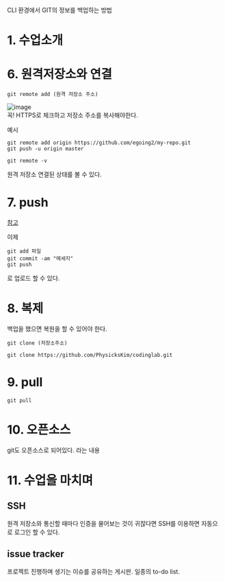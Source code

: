 CLI 환경에서 GIT의 정보를 백업하는 방법

# 1. 수업소개

# 6. 원격저장소와 연결
```
git remote add (원격 저장소 주소)
```
![image](https://user-images.githubusercontent.com/101965836/161505229-91c8eedf-94ee-4d47-bdb1-1a62623fac1f.png)  
꼭! HTTPS로 체크하고 저장소 주소를 복사해야한다.  
  
예시
```
git remote add origin https://github.com/egoing2/my-repo.git
git push -u origin master
```

```
git remote -v
```
원격 저장소 연결된 상태를 볼 수 있다.

# 7. push
[참고](https://ebbnflow.tistory.com/198?category=842626)  

이제 
```
git add 파일
git commit -am "메세지"
git push
```
로 업로드 할 수 있다.  
  
# 8. 복제
백업을 했으면 복원을 할 수 있어야 한다.  
```
git clone (저장소주소)
```
```
git clone https://github.com/PhysicksKim/codinglab.git
```

# 9. pull
```
git pull
```

# 10. 오픈소스
git도 오픈소스로 되어있다. 라는 내용  
  
# 11. 수업을 마치며  
## SSH
원격 저장소와 통신할 때마다 인증을 물어보는 것이 귀찮다면 SSH를 이용하면 자동으로 로그인 할 수 있다.  
  
## issue tracker
프로젝트 진행하며 생기는 이슈를 공유하는 게시판. 일종의 to-do list.  
  
